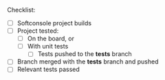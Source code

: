 Checklist:
- [ ] Softconsole project builds
- [ ] Project tested:
  - [ ] On the board, or
  - [ ] With unit tests
    - [ ] Tests pushed to the **tests** branch
- [ ] Branch merged with the **tests** branch and pushed
- [ ] Relevant tests passed
